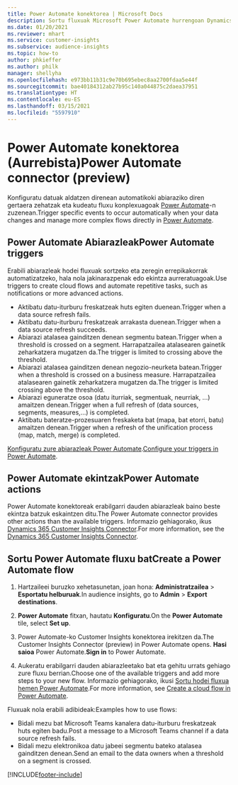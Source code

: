 ```yaml
---
title: Power Automate konektorea | Microsoft Docs
description: Sortu fluxuak Microsoft Power Automate hurrengoan Dynamics 365 Customer Insights.
ms.date: 01/20/2021
ms.reviewer: mhart
ms.service: customer-insights
ms.subservice: audience-insights
ms.topic: how-to
author: phkieffer
ms.author: philk
manager: shellyha
ms.openlocfilehash: e973bb11b31c9e70b695ebec8aa2700fdaa5e44f
ms.sourcegitcommit: bae40184312ab27b95c140a044875c2daea37951
ms.translationtype: HT
ms.contentlocale: eu-ES
ms.lasthandoff: 03/15/2021
ms.locfileid: "5597910"
---
```

# <a name="power-automate-connector-preview"></a><span data-ttu-id="0b0c7-103">Power Automate konektorea (Aurrebista)</span><span class="sxs-lookup"><span data-stu-id="0b0c7-103">Power Automate connector (preview)</span></span>

<span data-ttu-id="0b0c7-104">Konfiguratu datuak aldatzen direnean automatikoki abiaraziko diren gertaera zehatzak eta kudeatu fluxu konplexuagoak [Power Automate](https://flow.microsoft.com/)-n zuzenean.</span><span class="sxs-lookup"><span data-stu-id="0b0c7-104">Trigger specific events to occur automatically when your data changes and manage more complex flows directly in [Power Automate](https://flow.microsoft.com/).</span></span>

## <a name="power-automate-triggers"></a><span data-ttu-id="0b0c7-105">Power Automate Abiarazleak</span><span class="sxs-lookup"><span data-stu-id="0b0c7-105">Power Automate triggers</span></span>

<span data-ttu-id="0b0c7-106">Erabili abiarazleak hodei fluxuak sortzeko eta zeregin errepikakorrak automatizatzeko, hala nola jakinarazpenak edo ekintza aurreratuagoak.</span><span class="sxs-lookup"><span data-stu-id="0b0c7-106">Use triggers to create cloud flows and automate repetitive tasks, such as notifications or more advanced actions.</span></span> 

- <span data-ttu-id="0b0c7-107">Aktibatu datu-iturburu freskatzeak huts egiten duenean.</span><span class="sxs-lookup"><span data-stu-id="0b0c7-107">Trigger when a data source refresh fails.</span></span> 
- <span data-ttu-id="0b0c7-108">Aktibatu datu-iturburu freskatzeak arrakasta duenean.</span><span class="sxs-lookup"><span data-stu-id="0b0c7-108">Trigger when a data source refresh succeeds.</span></span>
- <span data-ttu-id="0b0c7-109">Abiarazi atalasea gainditzen denean segmentu batean.</span><span class="sxs-lookup"><span data-stu-id="0b0c7-109">Trigger when a threshold is crossed on a segment.</span></span> <span data-ttu-id="0b0c7-110">Harrapatzailea atalasearen gainetik zeharkatzera mugatzen da.</span><span class="sxs-lookup"><span data-stu-id="0b0c7-110">The trigger is limited to crossing above the threshold.</span></span>
- <span data-ttu-id="0b0c7-111">Abiarazi atalasea gainditzen denean negozio-neurketa batean.</span><span class="sxs-lookup"><span data-stu-id="0b0c7-111">Trigger when a threshold is crossed on a business measure.</span></span> <span data-ttu-id="0b0c7-112">Harrapatzailea atalasearen gainetik zeharkatzera mugatzen da.</span><span class="sxs-lookup"><span data-stu-id="0b0c7-112">The trigger is limited crossing above the threshold.</span></span>
- <span data-ttu-id="0b0c7-113">Abiarazi eguneratze osoa (datu iturriak, segmentuak, neurriak, ...) amaitzen denean.</span><span class="sxs-lookup"><span data-stu-id="0b0c7-113">Trigger when a full refresh of (data sources, segments, measures,...) is completed.</span></span>
- <span data-ttu-id="0b0c7-114">Aktibatu bateratze-prozesuaren freskaketa bat (mapa, bat etorri, batu) amaitzen denean.</span><span class="sxs-lookup"><span data-stu-id="0b0c7-114">Trigger when a refresh of the unification process (map, match, merge) is completed.</span></span>

<span data-ttu-id="0b0c7-115">[Konfiguratu zure abiarazleak Power Automate](https://flow.microsoft.com/connectors/shared_customerinsights/dynamics-365-customer-insights-connector/).</span><span class="sxs-lookup"><span data-stu-id="0b0c7-115">[Configure your triggers in Power Automate](https://flow.microsoft.com/connectors/shared_customerinsights/dynamics-365-customer-insights-connector/).</span></span>

## <a name="power-automate-actions"></a><span data-ttu-id="0b0c7-116">Power Automate ekintzak</span><span class="sxs-lookup"><span data-stu-id="0b0c7-116">Power Automate actions</span></span>
<span data-ttu-id="0b0c7-117">Power Automate konektoreak erabilgarri dauden abiarazleak baino beste ekintza batzuk eskaintzen ditu.</span><span class="sxs-lookup"><span data-stu-id="0b0c7-117">The Power Automate connector provides other actions than the available triggers.</span></span> <span data-ttu-id="0b0c7-118">Informazio gehiagorako, ikus [Dynamics 365 Customer Insights Connector](/connectors/customerinsights/).</span><span class="sxs-lookup"><span data-stu-id="0b0c7-118">For more information, see the [Dynamics 365 Customer Insights Connector](/connectors/customerinsights/).</span></span>

## <a name="create-a-power-automate-flow"></a><span data-ttu-id="0b0c7-119">Sortu Power Automate fluxu bat</span><span class="sxs-lookup"><span data-stu-id="0b0c7-119">Create a Power Automate flow</span></span>

1. <span data-ttu-id="0b0c7-120">Hartzaileei buruzko xehetasunetan, joan hona: **Administratzailea** > **Esportatu helburuak**.</span><span class="sxs-lookup"><span data-stu-id="0b0c7-120">In audience insights, go to **Admin** > **Export destinations**.</span></span>

1. <span data-ttu-id="0b0c7-121">**Power Automate** fitxan, hautatu **Konfiguratu**.</span><span class="sxs-lookup"><span data-stu-id="0b0c7-121">On the **Power Automate** tile, select **Set up**.</span></span>

1. <span data-ttu-id="0b0c7-122">Power Automate-ko Customer Insights konektorea irekitzen da.</span><span class="sxs-lookup"><span data-stu-id="0b0c7-122">The Customer Insights Connector (preview) in Power Automate opens.</span></span> <span data-ttu-id="0b0c7-123">**Hasi saioa** Power Automate.</span><span class="sxs-lookup"><span data-stu-id="0b0c7-123">**Sign in** to Power Automate.</span></span>

1. <span data-ttu-id="0b0c7-124">Aukeratu erabilgarri dauden abiarazleetako bat eta gehitu urrats gehiago zure fluxu berrian.</span><span class="sxs-lookup"><span data-stu-id="0b0c7-124">Choose one of the available triggers and add more steps to your new flow.</span></span> <span data-ttu-id="0b0c7-125">Informazio gehiagorako, ikusi [Sortu hodei fluxua hemen Power Automate](/power-automate/get-started-logic-flow).</span><span class="sxs-lookup"><span data-stu-id="0b0c7-125">For more information, see [Create a cloud flow in Power Automate](/power-automate/get-started-logic-flow).</span></span>

<span data-ttu-id="0b0c7-126">Fluxuak nola erabili adibideak:</span><span class="sxs-lookup"><span data-stu-id="0b0c7-126">Examples how to use flows:</span></span> 
- <span data-ttu-id="0b0c7-127">Bidali mezu bat Microsoft Teams kanalera datu-iturburu freskatzeak huts egiten badu.</span><span class="sxs-lookup"><span data-stu-id="0b0c7-127">Post a message to a Microsoft Teams channel if a data source refresh fails.</span></span> 
- <span data-ttu-id="0b0c7-128">Bidali mezu elektronikoa datu jabeei segmentu bateko atalasea gainditzen denean.</span><span class="sxs-lookup"><span data-stu-id="0b0c7-128">Send an email to the data owners when a threshold on a segment is crossed.</span></span>



[!INCLUDE[footer-include](../includes/footer-banner.md)]